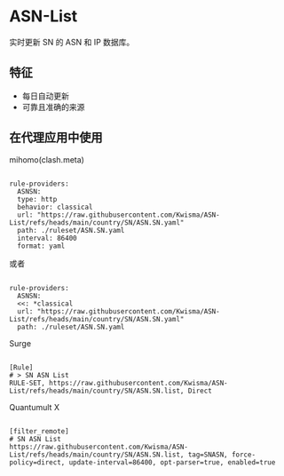 
# ASN-List
    
实时更新 SN 的 ASN 和 IP 数据库。
    
## 特征
    
- 每日自动更新
- 可靠且准确的来源
    
## 在代理应用中使用
    
mihomo(clash.meta)
   
<pre><code class="language-javascript">
rule-providers:
  ASNSN:
  type: http
  behavior: classical
  url: "https://raw.githubusercontent.com/Kwisma/ASN-List/refs/heads/main/country/SN/ASN.SN.yaml"
  path: ./ruleset/ASN.SN.yaml
  interval: 86400
  format: yaml
</code></pre>

或者

<pre><code class="language-javascript">
rule-providers:
  ASNSN:
  <<: *classical
  url: "https://raw.githubusercontent.com/Kwisma/ASN-List/refs/heads/main/country/SN/ASN.SN.yaml"
  path: ./ruleset/ASN.SN.yaml
</code></pre>
    
Surge
    
<pre><code class="language-javascript">
[Rule]
# > SN ASN List
RULE-SET, https://raw.githubusercontent.com/Kwisma/ASN-List/refs/heads/main/country/SN/ASN.SN.list, Direct
</code></pre>
    
Quantumult X
    
<pre><code class="language-javascript">
[filter_remote]
# SN ASN List
https://raw.githubusercontent.com/Kwisma/ASN-List/refs/heads/main/country/SN/ASN.SN.list, tag=SNASN, force-policy=direct, update-interval=86400, opt-parser=true, enabled=true
</code></pre>
